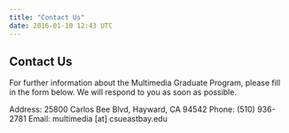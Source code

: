 ```yaml
---
title: "Contact Us"
date: 2016-01-10 12:43 UTC
---
```

## Contact Us

For further information about the Multimedia Graduate Program, please fill in the form below. We will respond to you as soon as possible.

Address: 25800 Carlos Bee Blvd, Hayward, CA 94542
Phone: (510) 936-2781
Email: multimedia [at] csueastbay.edu 
